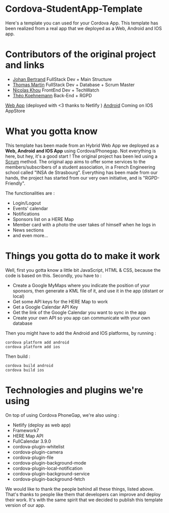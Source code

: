 
# Cordova-StudentApp-Template
Here's a template you can used for your Cordova App. This template has been realized from a real app that we deployed as a Web, Android and IOS app.
# Contributors of the original project and links

 - [Johan Bertrand](https://github.com/Blabla51?fbclid=IwAR29BG_sjAy_JkqPVyoOJbgGSVqlO3uxpo8rbqej4_Y-V0UuGAV2KiFnV-g) FullStack Dev + Main Structure
 - [Thomas Martin](https://github.com/AppliNH) FullStack Dev + Database + Scrum Master
 - [Nicolas Khou](https://www.linkedin.com/in/nicolas-khou-107579184/) FrontEnd Dev + TechWatch
 - [Théo Koehnemann](https://github.com/Theo6898) Back-End + RGPD

[Web App](https://app.app-insas.fr) (deployed with <3 thanks to Netlify )
[Android](https://play.google.com/store/apps/details?id=com.bdeinsastrasbourg.app&gl=FR)
Coming on IOS AppStore 
# What you gotta know
This template has been made from an Hybrid Web App we deployed as a **Web, Android and IOS App** using Cordova/Phonegap. Not everything is here, but hey, it's a good start !
The original project has been led using a [Scrum](https://tree.taiga.io/project/applinh-application-bde-insa-strasbourg) method. 
The original app aims to offer some services to the members/subscribers of a student association, in a French Engineering school called "INSA de Strasbourg".
Everything has been made from our hands, the project has started from our very own initiative, and is "RGPD-Friendly". 

The functionalities are :

 - Login/Logout
 - Events' calendar
 - Notifications
 - Sponsors list on a HERE Map
 - Member card with a photo the user takes of himself when he logs in
 - News sections
 - and even more...

# Things you gotta do to make it work
Well, first you gotta know a little bit JavaScript, HTML & CSS, because the code is based on this.
Secondly, you have to :

 - Create a Google MyMaps where you indicate the position of your sponsors, then generate a KML file of it, and use it in the app (distant or local)
 - Get some API keys for the HERE Map to work
 - Get a Google Calendar API Key
 - Get the link of the Google Calendar you want to sync in the app
 - Create your own API so you app can communicate with your own database
 
 Then you might have to add the Android and IOS platforms, by running :
 

    cordova platform add android
    cordova platform add ios
  Then build :
  

    cordova build android
    cordova build ios
  
# Technologies and plugins we're using
On top of using Cordova PhoneGap, we're also using :

 - Netlify (deploy as web app)
 - Framework7
 - HERE Map API
 - FullCalendar 3.9.0
 - cordova-plugin-whitelist
 - cordova-plugin-camera
 - cordova-plugin-file
 - cordova-plugin-background-mode
 - cordova-plugin-local-notification
 - cordova-plugin-background-service
 - cordova-plugin-background-fetch

We would like to thank the people behind all these things, listed above.
That's thanks to people like them that developers can improve and deploy their work. It's with the same spirit that we decided to publish this template version of our app.
